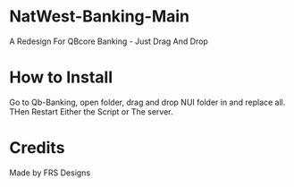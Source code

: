 # NatWest-Banking-Main
A Redesign For QBcore Banking - Just Drag And Drop


# How to Install 

Go to Qb-Banking, open folder, drag and drop NUI folder in and replace all. THen Restart Either the Script or The server.

# Credits 

Made by FRS Designs 
